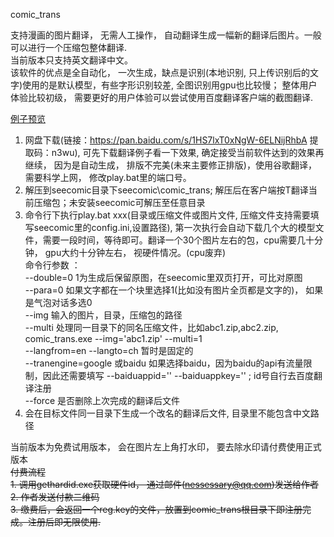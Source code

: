 comic_trans

支持漫画的图片翻译， 无需人工操作， 自动翻译生成一幅新的翻译后图片。一般可以进行一个压缩包整体翻译.<br>
当前版本只支持英文翻译中文。<br>
该软件的优点是全自动化， 一次生成，缺点是识别(本地识别, 只上传识别后的文字)使用的是默认模型，有些字形识别较差, 全图识别用gpu也比较慢； 整体用户体验比较初级， 需要更好的用户体验可以尝试使用百度翻译客户端的截图翻译.

[例子预览](https://github.com/nessessary/SeeComic/blob/master/comic_trans/sample.md)

1. 网盘下载(链接：https://pan.baidu.com/s/1HS7lxT0xNgW-6ELNijRhbA
提取码：n3wu), 可先下载翻译例子看一下效果, 确定接受当前软件达到的效果再继续， 因为是自动生成， 排版不完美(未来主要修正排版)，使用谷歌翻译， 需要科学上网， 修改play.bat里的端口号。
2. 解压到seecomic目录下seecomic\comic_trans; 解压后在客户端按T翻译当前压缩包；未安装seecomic可解压至任意目录
3. 命令行下执行play.bat xxx(目录或压缩文件或图片文件, 压缩文件支持需要填写seecomic里的config.ini,设置路径), 第一次执行会自动下载几个大的模型文件，需要一段时间，等待即可。翻译一个30个图片左右的包，cpu需要几十分钟， gpu大约十分钟左右， 视硬件情况。(cpu废弃)
<br>命令行参数 ：<br> --double=0 1为生成后保留原图，在seecomic里双页打开，可比对原图<br> --para=0 如果文字都在一个块里选择1(比如没有图片全页都是文字的)， 如果是气泡对话多选0
<br>--img 输入的图片，目录，压缩包的路径<br>--multi 处理同一目录下的同名压缩文件，比如abc1.zip,abc2.zip, comic_trans.exe --img='abc1.zip' --multi=1
<br> --langfrom=en --langto=ch 暂时是固定的
<br> --tranengine=google 或baidu 如果选择baidu，因为baidu的api有流量限制，因此还需要填写 --baiduappid='' --baiduappkey='' ; id号自行去百度翻译注册
<br> --force 是否删除上次完成的翻译后文件
4. 会在目标文件同一目录下生成一个改名的翻译后文件, 目录里不能包含中文路径

当前版本为免费试用版本， 会在图片左上角打水印， 要去除水印请付费使用正式版本
<br>
~~付费流程~~
<br>
~~1. 调用gethardid.exe获取硬件id， 通过邮件(nessessary@qq.com)发送给作者~~
<br>
~~2. 作者发送付款二维码~~
<br>
~~3. 缴费后，会返回一个reg.key的文件，放置到comic_trans根目录下即注册完成。注册后即无限使用.~~
